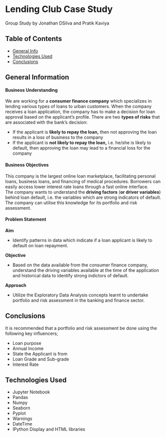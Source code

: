 # Lending Club Case Study
Group Study by Jonathan DSilva and Pratik Kaviya


## Table of Contents
* [General Info](#general-information)
* [Technologies Used](#technologies-used)
* [Conclusions](#conclusions)


## General Information
#### Business Understanding
We are working for a __consumer finance company__ which specializes in lending various types of loans to urban customers. When the company receives a loan application, the company has to make a decision for loan approval based on the applicant’s profile.
There are two __types of risks__ that are associated with the bank’s decision:
-  If the applicant is __likely to repay the loan,__ then not approving the loan results in a loss of business to the company
-  If the applicant is __not likely to repay the loan,__ i.e. he/she is likely to default, then approving the loan may lead to a financial loss for the company

#### Business Objectives
This company is the largest online loan marketplace, facilitating personal loans, business loans, and financing of medical procedures. Borrowers can easily access lower interest rate loans through a fast online interface.<br>
The company wants to understand the __driving factors__ (__or driver variables__) behind loan default, i.e. the variables which are strong indicators of default.  The company can utilise this knowledge for its portfolio and risk assessment.<br>

#### Problem Statement
__Aim__
- Identify patterns in data which indicate if a loan applicant is likely to default on loan repayment.<br>

__Objective__
- Based on the data available from the consumer finance company, understand the driving variables available at the time of the application and historical data to identify strong indictors of default.<br>

__Approach__
- Utilize the Exploratory Data Analysis concepts learnt to undertake portfolio and risk assessment in the banking and finance sector.<br>

## Conclusions
It is recommended that a portfolio and risk assessment be done using the following key influencers;
- Loan purpose
- Annual Income
- State the Applicant is from
- Loan Grade and Sub-grade
- Interest Rate

## Technologies Used
- Jupyter Notebook
- Pandas
- Numpy
- Seaborn
- Pyplot
- Warnings
- DateTime
- IPython Display and HTML libraries

